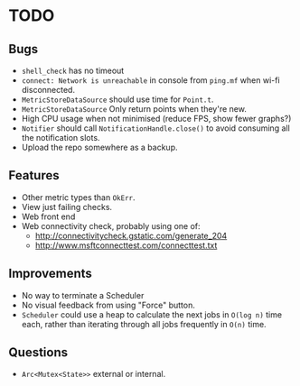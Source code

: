# TODO

## Bugs

* `shell_check` has no timeout
* `connect: Network is unreachable` in console from `ping.mf` when wi-fi disconnected.
* `MetricStoreDataSource` should use time for `Point.t`.
* `MetricStoreDataSource` Only return points when they're new.
* High CPU usage when not minimised (reduce FPS, show fewer graphs?)
* `Notifier` should call `NotificationHandle.close()` to avoid
  consuming all the notification slots.
* Upload the repo somewhere as a backup.

## Features

* Other metric types than `OkErr`.
* View just failing checks.
* Web front end
* Web connectivity check, probably using one of:
  - http://connectivitycheck.gstatic.com/generate_204
  - http://www.msftconnecttest.com/connecttest.txt

## Improvements

* No way to terminate a Scheduler
* No visual feedback from using "Force" button.
* `Scheduler` could use a heap to calculate the next jobs in
  `O(log n)` time each, rather than iterating through all jobs frequently in
  `O(n)` time.

## Questions

* `Arc<Mutex<State>>` external or internal.
